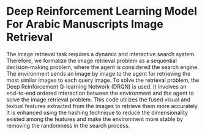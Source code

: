 # Deep Reinforcement Learning Model For Arabic Manuscripts Image Retrieval

The image retrieval task requires a dynamic and interactive search system. Therefore, we formalize the image retrieval problem as a sequential decision-making problem, where the agent is considered the search engine. 
The environment sends an image by image to the agent for retrieving the most similar images to each query image. To solve the retrieval problem, the Deep Reinforcement Q-learning Network (DRQN) is used. It involves an end-to-end ordered interaction between the environment and the agent to solve the image retrieval problem.
This code utilizes the fused visual and textual features extracted from the images to retrieve them more accurately.
It is enhanced using the hashing technique to reduce the dimensionality existed among the features and make the environment more stable by removing the randomness in the search process.

